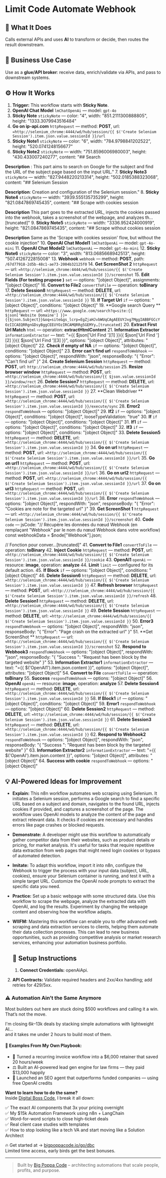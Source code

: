 # Limit Code Automate Webhook
  ## 🚀 What It Does
  Calls external APIs and uses **AI** to transform or decide, then routes the result downstream.
  
  ## 💼 Business Use Case
  Use as a **glue/API broker**: receive data, enrich/validate via APIs, and pass to downstream systems.
  
  ## ⚙️ How It Works
  1. **Trigger:** This workflow starts with **Sticky Note**.
  2. **OpenAI Chat Model** `lmChatOpenAi` — model: `gpt-4o`
3. **Sticky Note** `stickyNote` — color: "4", width: "851.2111300888805", height: "1333.3079943516484"
4. **Go on ip-api.com** `httpRequest` — method: **POST**, url: `=http://selenium_chrome:4444/wd/hub/session/{{ $('Create Selenium Session').item.json.value.sessionId }}/url`
5. **Sticky Note1** `stickyNote` — color: "6", width: "784.9798841202522", height: "520.0741248156677"
6. **Sticky Note2** `stickyNote` — width: "751.8596006980003", height: "430.433007240277", content: "## Search

**Description** :
This part aims to search on Google for the subject and find the URL of the subject page based on the input URL."
7. **Sticky Note3** `stickyNote` — width: "827.9448220213314", height: "502.0185388323068", content: "## Selenium Session

**Description**:
Creation and configuration of the Selenium session."
8. **Sticky Note4** `stickyNote` — width: "3939.555135735299", height: "821.0847869745435", content: "## Scrape with cookies session

**Description**
This part goes to the extracted URL, injects the cookies passed into the webhook, takes a screenshot of the webpage, and analyzes th…[truncated]"
9. **Sticky Note5** `stickyNote` — width: "3336.952424000919", height: "821.0847869745435", content: "## Scrape without cookies session

**Description**
Same as the 'Scrape with cookies session' flow, but without the cookie injection"
10. **OpenAI Chat Model1** `lmChatOpenAi` — model: `gpt-4o-mini`
11. **OpenAI Chat Model2** `lmChatOpenAi` — model: `gpt-4o-mini`
12. **Sticky Note6** `stickyNote` — color: "3", width: "813.0685668942513", height: "507.4126722815008"
13. **Webhook** `webhook` — method: **POST**, path: `/67d77918-2d5b-48c1-ae73-2004b32125f0`
14. **Get ScreenShot 2** `httpRequest` — url: `=http://selenium_chrome:4444/wd/hub/session/{{ $('Create Selenium Session').item.json.value.sessionId }}/screenshot`
15. **Edit Fields (For testing prupose )** `set` — options: "[object Object]", assignments: "[object Object]"
16. **Convert to File2** `convertToFile` — operation: **toBinary**
17. **Delete Session8** `httpRequest` — method: **DELETE**, url: `=http://selenium_chrome:4444/wd/hub/session/{{ $('Create Selenium Session').item.json.value.sessionId }}`
18. **If Target Url** `if` — options: "[object Object]", conditions: "[object Object]"
19. **Google search Query ** `httpRequest` — url: `=https://www.google.com/search?q=site:{{ $json['Website Domaine'] }}+{{$json.Subject}}&oq=site&gs_lcrp=EgZjaHJvbWUqCAgAEEUYJxg7MggIABBFGCcYOzIICAEQRRgnGDsyBggCEEUYOzIRCAMQRRg5GEMYy…[truncated]`
20. **Extract First Url Match** `html` — operation: **extractHtmlContent**
21. **Information Extractor** `informationExtractor` — text: "={{ $json['Url Find '][1] }}{{ $json['Url Find '][2] }}{{ $json['Url Find '][3] }}", options: "[object Object]", attributes: "[object Object]"
22. **Check if empty of NA** `if` — options: "[object Object]", conditions: "[object Object]"
23. **Error can't find url** `respondToWebhook` — options: "[object Object]", respondWith: "json", responseBody: "{
 "Error": "Can't find url"
}"
24. **Create Selenium Session** `httpRequest` — method: **POST**, url: `http://selenium_chrome:4444/wd/hub/session`
25. **Resize browser window** `httpRequest` — method: **POST**, url: `=http://selenium_chrome:4444/wd/hub/session/{{ $json.value.sessionId }}/window/rect`
26. **Delete Session7** `httpRequest` — method: **DELETE**, url: `=http://selenium_chrome:4444/wd/hub/session/{{ $('Create Selenium Session').item.json.value.sessionId }}`
27. **Clean Webdriver ** `httpRequest` — method: **POST**, url: `=http://selenium_chrome:4444/wd/hub/session/{{ $('Create Selenium Session').item.json.value.sessionId }}/execute/sync`
28. **Error2** `respondToWebhook` — options: "[object Object]"
29. **If2** `if` — options: "[object Object]", conditions: "[object Object]", looseTypeValidation: "true"
30. **If** `if` — options: "[object Object]", conditions: "[object Object]"
31. **If1** `if` — options: "[object Object]", conditions: "[object Object]"
32. **If3** `if` — options: "[object Object]", conditions: "[object Object]"
33. **Delete Session5** `httpRequest` — method: **DELETE**, url: `=http://selenium_chrome:4444/wd/hub/session/{{ $('Create Selenium Session').item.json.value.sessionId }}`
34. **Go on url** `httpRequest` — method: **POST**, url: `=http://selenium_chrome:4444/wd/hub/session/{{ $('Create Selenium Session').item.json.value.sessionId }}/url`
35. **Go on url1** `httpRequest` — method: **POST**, url: `=http://selenium_chrome:4444/wd/hub/session/{{ $('Create Selenium Session').item.json.value.sessionId }}/url`
36. **Go on url2** `httpRequest` — method: **POST**, url: `=http://selenium_chrome:4444/wd/hub/session/{{ $('Create Selenium Session').item.json.value.sessionId }}/url`
37. **Go on url3** `httpRequest` — method: **POST**, url: `=http://selenium_chrome:4444/wd/hub/session/{{ $('Create Selenium Session').item.json.value.sessionId }}/url`
38. **Error** `respondToWebhook` — options: "[object Object]", respondWith: "json", responseBody: "{
 "Error": "Cookies are note for the targeted url"
}"
39. **Get ScreenShot 1** `httpRequest` — url: `=http://selenium_chrome:4444/wd/hub/session/{{ $('Create Selenium Session').item.json.value.sessionId }}/screenshot`
40. **Code** `code` — jsCode: "// Récupère les données du nœud Webhook (en remplaçant "Webhook" par le nom du nœud Webhook dans votre workflow)
const webhookData = $node["Webhook"].json;

// Fonction pour conver…[truncated]"
41. **Convert to File1** `convertToFile` — operation: **toBinary**
42. **Inject Cookie** `httpRequest` — method: **POST**, url: `=http://selenium_chrome:4444/wd/hub/session/{{ $('Create Selenium Session').item.json.value.sessionId }}/cookie`
43. **OpenAI1** `openAi` — resource: **image**, operation: **analyze**
44. **Limit** `limit` — configured for its default action.
45. **If Block** `if` — options: "[object Object]", conditions: "[object Object]"
46. **Delete Session6** `httpRequest` — method: **DELETE**, url: `=http://selenium_chrome:4444/wd/hub/session/{{ $('Create Selenium Session').item.json.value.sessionId }}`
47. **Refresh browser** `httpRequest` — method: **POST**, url: `=http:///selenium_chrome:4444/wd/hub/session/{{ $('Create Selenium Session').item.json.value.sessionId }}/refresh`
48. **Delete Session1** `httpRequest` — method: **DELETE**, url: `=http://selenium_chrome:4444/wd/hub/session/{{ $('Create Selenium Session').item.json.value.sessionId }}`
49. **Delete Session** `httpRequest` — method: **DELETE**, url: `=http://selenium_chrome:4444/wd/hub/session/{{ $('Create Selenium Session').item.json.value.sessionId }}`
50. **Error3** `respondToWebhook` — options: "[object Object]", respondWith: "json", responseBody: "{
 "Error": "Page crash on the extracted url"
}"
51. **Get ScreenShot ** `httpRequest` — url: `=http://selenium_chrome:4444/wd/hub/session/{{ $('Create Selenium Session').item.json.value.sessionId }}/screenshot`
52. **Respond to Webhook3** `respondToWebhook` — options: "[object Object]", respondWith: "json", responseBody: "{
 "Success ": "Request has been block by the targeted website"
}"
53. **Information Extractor1** `informationExtractor` — text: "={{ $('OpenAI1').item.json.content }}", options: "[object Object]", attributes: "[object Object]"
54. **Convert to File** `convertToFile` — operation: **toBinary**
55. **Success** `respondToWebhook` — options: "[object Object]"
56. **OpenAI** `openAi` — resource: **image**, operation: **analyze**
57. **Delete Session4** `httpRequest` — method: **DELETE**, url: `=http://selenium_chrome:4444/wd/hub/session/{{ $('Create Selenium Session').item.json.value.sessionId }}`
58. **If Block1** `if` — options: "[object Object]", conditions: "[object Object]"
59. **Error1** `respondToWebhook` — options: "[object Object]"
60. **Delete Session2** `httpRequest` — method: **DELETE**, url: `=http://selenium_chrome:4444/wd/hub/session/{{ $('Create Selenium Session').item.json.value.sessionId }}`
61. **Delete Session3** `httpRequest` — method: **DELETE**, url: `=http://selenium_chrome:4444/wd/hub/session/{{ $('Create Selenium Session').item.json.value.sessionId }}`
62. **Respond to Webhook2** `respondToWebhook` — options: "[object Object]", respondWith: "json", responseBody: "{
 "Success ": "Request has been block by the targeted website"
}"
63. **Information Extractor2** `informationExtractor` — text: "={{ $('OpenAI').item.json.content }}", options: "[object Object]", attributes: "[object Object]"
64. **Success with cookie** `respondToWebhook` — options: "[object Object]"
  
  ## 💡 AI-Powered Ideas for Improvement
  - **Explain:** This n8n workflow automates web scraping using Selenium. It initiates a Selenium session, performs a Google search to find a specific URL based on a subject and domain, navigates to the found URL, injects cookies if provided, and captures a screenshot of the page. The workflow uses OpenAI models to analyze the content of the page and extract relevant data. It checks if cookies are necessary and handles errors like page crashes or blocked requests.

- **Demonstrate:** A developer might use this workflow to automatically gather competitor data from their websites, such as product details or pricing, for market analysis. It's useful for tasks that require repetitive data extraction from web pages that might need login cookies or bypass of automated detection.

- **Imitate:** To adapt this workflow, import it into n8n, configure the Webhook to trigger the process with your input data (subject, URL, cookies), ensure your Selenium container is running, and test it with a simple target URL. Customize the OpenAI node prompts to extract the specific data you need.

- **Practice:** Set up a basic webpage with some structured data. Use this workflow to scrape the webpage, analyze the extracted data with OpenAI, and log the results. Experiment by changing the webpage content and observing how the workflow adapts.

- **WIIFM:** Mastering this workflow can enable you to offer advanced web scraping and data extraction services to clients, helping them automate their data collection processes. This can lead to new business opportunities, such as providing competitive analysis or market research services, enhancing your automation business portfolio.
  
  ## 🔧 Setup Instructions
  1. **Connect Credentials:** openAiApi.
2. **API Contracts:** Validate required headers and 2xx/4xx handling; add retries for 429/5xx.
  
### ⚠️ Automation Ain’t the Same Anymore

Most builders out here are stuck doing $500 workflows and calling it a win.  
That’s not the move.  

I'm closing $6k–$13k deals by stacking simple automations with lightweight AI...  
and it takes me under 2 hours to build most of them.

#### 🧠 Examples From My Own Playbook:
- 🔁 Turned a recurring invoice workflow into a $6,000 retainer that saved 20 hours/week  
- ⚖️ Built an AI-powered lead gen engine for law firms — they paid $13,000 happily  
- 🚀 Launched an SEO agent that outperforms funded companies — using free OpenAI credits  

**Want to learn how to do the same?**  
Inside [Digital Boss Code](https://bigpoppacode.io/go/dbc), I break it all down:

✅ The exact AI components that 3x your pricing overnight  
✅ My $15k Automation Framework using n8n + LangChain  
✅ Word-for-word scripts to close high-ticket deals  
✅ Real client case studies with templates  
✅ How to stop looking like a tech VA and start moving like a Solution Architect  

🔥 Get started at → [bigpoppacode.io/go/dbc](https://bigpoppacode.io/go/dbc)  
Limited time access, early birds get the best bonuses.

---
> Built by [Big Poppa Code](https://bigpoppacode.io) – architecting automations that scale people, profits, and purpose.
  